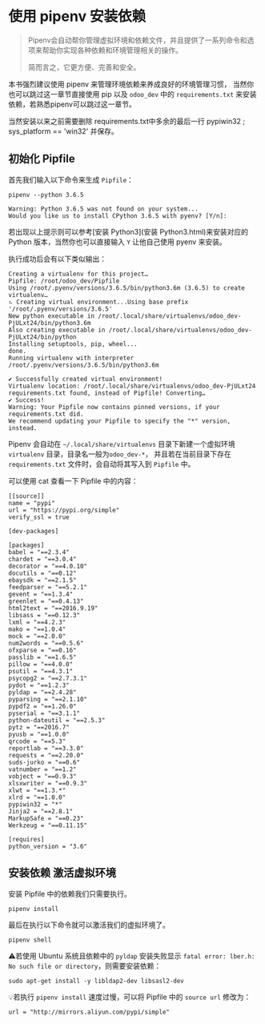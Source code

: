# 使用 pipenv 安装依赖

> Pipenv会自动帮你管理虚拟环境和依赖文件，并且提供了一系列命令和选项来帮助你实现各种依赖和环境管理相关的操作。  
>
> 简而言之，它更方便、完善和安全。
  
本书强烈建议使用 pipenv 来管理环境依赖来养成良好的环境管理习惯，
当然你也可以跳过这一章节直接使用 pip 以及 `odoo_dev` 中的 `requirements.txt` 来安装依赖，若熟悉pipenv可以跳过这一章节。

当然安装以来之前需要删除 requirements.txt中多余的最后一行 pypiwin32 ; sys_platform == 'win32' 并保存。

## 初始化 Pipfile

首先我们输入以下命令来生成 `Pipfile`：
```shell
pipenv --python 3.6.5
```
```
Warning: Python 3.6.5 was not found on your system...
Would you like us to install CPython 3.6.5 with pyenv? [Y/n]:
```
若出现以上提示则可以参考[安装 Python3](安装 Python3.html)来安装对应的 Python 版本，当然你也可以直接输入 `Y` 让他自己使用 pyenv 来安装。

执行成功后会有以下类似输出：
```
Creating a virtualenv for this project…
Pipfile: /root/odoo_dev/Pipfile
Using /root/.pyenv/versions/3.6.5/bin/python3.6m (3.6.5) to create virtualenv…
⠦ Creating virtual environment...Using base prefix '/root/.pyenv/versions/3.6.5'
New python executable in /root/.local/share/virtualenvs/odoo_dev-PjULxt24/bin/python3.6m
Also creating executable in /root/.local/share/virtualenvs/odoo_dev-PjULxt24/bin/python
Installing setuptools, pip, wheel...
done.
Running virtualenv with interpreter /root/.pyenv/versions/3.6.5/bin/python3.6m

✔ Successfully created virtual environment!
Virtualenv location: /root/.local/share/virtualenvs/odoo_dev-PjULxt24
requirements.txt found, instead of Pipfile! Converting…
✔ Success!
Warning: Your Pipfile now contains pinned versions, if your requirements.txt did.
We recommend updating your Pipfile to specify the "*" version, instead.
```

Pipenv 会自动在 `~/.local/share/virtualenvs` 目录下新建一个虚拟环境 `virtualenv` 目录，目录名一般为`odoo_dev-*`，
并且若在当前目录下存在 `requirements.txt` 文件时，会自动将其写入到 `Pipfile` 中。   

可以使用 cat 查看一下 Pipfile 中的内容：  
```
[[source]]
name = "pypi"
url = "https://pypi.org/simple"
verify_ssl = true

[dev-packages]

[packages]
babel = "==2.3.4"
chardet = "==3.0.4"
decorator = "==4.0.10"
docutils = "==0.12"
ebaysdk = "==2.1.5"
feedparser = "==5.2.1"
gevent = "==1.3.4"
greenlet = "==0.4.13"
html2text = "==2016.9.19"
libsass = "==0.12.3"
lxml = "==4.2.3"
mako = "==1.0.4"
mock = "==2.0.0"
num2words = "==0.5.6"
ofxparse = "==0.16"
passlib = "==1.6.5"
pillow = "==4.0.0"
psutil = "==4.3.1"
psycopg2 = "==2.7.3.1"
pydot = "==1.2.3"
pyldap = "==2.4.28"
pyparsing = "==2.1.10"
pypdf2 = "==1.26.0"
pyserial = "==3.1.1"
python-dateutil = "==2.5.3"
pytz = "==2016.7"
pyusb = "==1.0.0"
qrcode = "==5.3"
reportlab = "==3.3.0"
requests = "==2.20.0"
suds-jurko = "==0.6"
vatnumber = "==1.2"
vobject = "==0.9.3"
xlsxwriter = "==0.9.3"
xlwt = "==1.3.*"
xlrd = "==1.0.0"
pypiwin32 = "*"
Jinja2 = "==2.8.1"
MarkupSafe = "==0.23"
Werkzeug = "==0.11.15"

[requires]
python_version = "3.6"
```

## 安装依赖 激活虚拟环境

安装 Pipfile 中的依赖我们只需要执行。  
```
pipenv install
```

最后在执行以下命令就可以激活我们的虚拟环境了。  
```
pipenv shell
```

⚠️若使用 Ubuntu 系统且依赖中的 `pyldap` 安装失败显示 `fatal error: lber.h: No such file or directory`，则需要安装依赖：
```shell
sudo apt-get install -y libldap2-dev libsasl2-dev
```

💡若执行 `pipenv install` 速度过慢，可以将 Pipfile 中的 `source url` 修改为：
```
url = "http://mirrors.aliyun.com/pypi/simple"
```